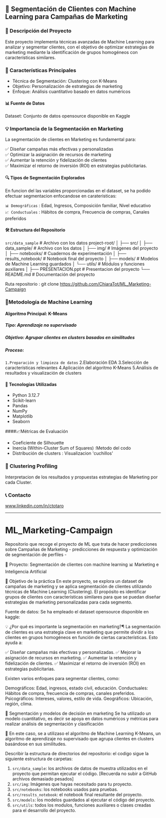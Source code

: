 ## 🎯  Segmentación de Clientes con Machine Learning para Campañas de Marketing 

### 📌 Descripción del Proyecto 

Este proyecto implementa técnicas avanzadas de Machine Learning para analizar y segmentar clientes, con el objetivo de optimizar estrategias de marketing mediante la identificación de grupos homogéneos con características similares.

### 🚀 Características Principales

- Técnica de Segmentación: Clustering con K-Means
- Objetivo: Personalización de estrategias de marketing
- Enfoque: Análisis cuantitativo basado en datos numéricos

#### 📊 Fuente de Datos

Dataset: Conjunto de datos opensource disponible en Kaggle


### 💡 Importancia de la Segmentación en Marketing
La segmentación de clientes en Marketing es fundamental para:

✅ Diseñar campañas más efectivas y personalizadas  
✅ Optimizar la asignación de recursos de marketing  
✅ Aumentar la retención y fidelización de clientes  
✅ Maximizar el retorno de inversión (ROI) en estrategias publicitarias.


#### 🔍 Tipos de Segmentación Explorados

En funcion del las variables proporcionadas en el dataset, se ha podido efectuar segmentacion enfocandose en carateristicas:

``📊 Demográficas`` : Edad, Ingresos, Composición familiar, Nivel educativo  
``📈 Conductuales`` : Hábitos de compra, Frecuencia de compras, Canales preferidos


#### 🛠 Estructura del Repositorio

``src/data_sample`` # Archivo con los datos
project-root/
│
├── src/
│   ├── data_sample/          # Archivo con los datos
│   ├── img/                  # Imágenes del proyecto
│   ├── notebooks/            # Cuadernos de experimentación
│   ├── results_notebook/     # Notebook final del proyecto
│   ├── models/               # Modelos de Machine Learning guardados
│   └── utils/                # Módulos y funciones auxiliares
│
├── PRESENTACION.ppt          # Presentacion del proyecto
└── README.md                 # Documentación del proyecto

Ruta repositorio : git clone https://github.com/ChiaraTot/ML_Marketing-Campaign

 ### 🧠Metodología de Machine Learning
 #### Algoritmo Principal: K-Means

##### Tipo: Aprendizaje no supervisado
##### Objetivo: Agrupar clientes en clusters basados en similitudes
##### Proceso:
   ``1.Preparación y limpieza de datos``
   2.Elaboración EDA
   3.Selección de características relevantes
   4.Aplicación del algoritmo K-Means
   5.Análisis de resultados y visualización de clusters



#### 🔬 Tecnologías Utilizadas

- Python 3.12.7
- Scikit-learn
- Pandas
- NumPy
- Matplotlib
- Seaborn


####📈Métricas de Evaluación

- Coeficiente de Silhouette
- Inercia (Within-Cluster Sum of Squares) :Metodo del codo
- Distribución de clusters : Visualizacion 'cuchillos'

### 🎯 Clustering Profiling

Interpretacion de los resultados y propuestas estrategias de Marketing por cada Cluster.

### 📞 Contacto
www.linkedin.com/in/ctotaro



----------------------------------------------------

# ML_Marketing-Campaign
Repositorio que recoge el proyecto de ML que trata de hacer predicciones sobre Campañas de Marketing - predicciones de respuesta y optimización de segmentación de perfiles -

📌 Proyecto: Segmentación de clientes con machine learning
📊 Marketing e Inteligencia Artificial

🎯 Objetivo de la práctica
En este proyecto, se explora un dataset de campañas de marketing y se aplica segmentación de clientes utilizando técnicas de Machine Learning (Clustering).
El propósito es identificar grupos de clientes con características similares para que se puedan diseñar estrategias de marketing personalizadas para cada segmento.

Fuente de datos: 
Se ha empleado el dataset opensource disponible en kaggle: 

💡 ¿Por qué es importante la segmentación en marketing?¶
La segmentación de clientes es una estrategia clave en marketing que permite dividir a los clientes en grupos homogéneos en función de ciertas características. Esto ayuda a:

✅ Diseñar campañas más efectivas y personalizadas.
✅ Mejorar la asignación de recursos en marketing.
✅ Aumentar la retención y fidelización de clientes.
✅ Maximizar el retorno de inversión (ROI) en estrategias publicitarias.

Existen varios enfoques para segmentar clientes, como:

Demográficos: Edad, ingresos, estado civil, educación.
Conductuales: Hábitos de compra, frecuencia de compras, canales preferidos.
Psicográficos: Intereses, valores, estilo de vida.
Geográficos: Ubicación, región, clima.

🔬 Segmentación y modelos de decisión en marketing
Se ha utilizado un modelo cuantitativo, es decir se apoya en datos numéricos y métricas para realizar análisis de segmentación y clasificación

📌 En este caso, se a utilizaso el algoritmo de Machine Learning K-Means, un algoritmo de aprendizaje no supervisado que agrupa clientes en clusters basándose en sus similitudes.

Describir la estructura de directorios del repositorio: 
el codigo sigue la siguiente estructura de carpetas:
1. ``src/data_sample``: los archivos de datos de muestra utilizados en el proyecto que permitan ejecutar el código. [Recuerda no subir a GitHub archivos demasiado pesados]
2. ``src/img``: Imágenes que hayas necesitado para tu proyecto. 
3. ``src/notebooks``: los notebooks usados para pruebas.
4. ``src/results_notebook``: el notebook final resultante del proyecto.
5. ``src/models``: los modelos guardados al ejecutar el código del proyecto.
6. ``src/utils``: todos los modulos, funciones auxiliares o clases creadas para el desarrollo del proyecto.